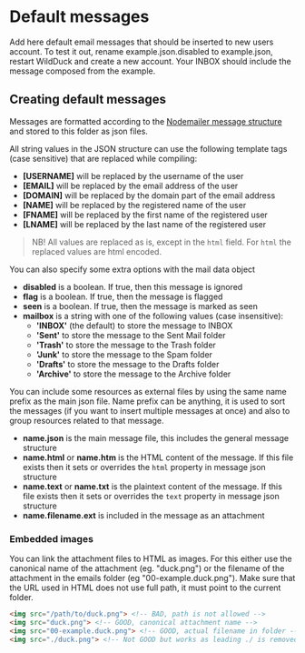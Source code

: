# Default messages

Add here default email messages that should be inserted to new users account. To test it out, rename example.json.disabled to example.json, restart WildDuck and create a new account. Your INBOX should include the message composed from the example.

## Creating default messages

Messages are formatted according to the [Nodemailer message structure](https://nodemailer.com/message/) and stored to this folder as json files.

All string values in the JSON structure can use the following template tags (case sensitive) that are replaced while compiling:

*   **[USERNAME]** will be replaced by the username of the user
*   **[EMAIL]** will be replaced by the email address of the user
*   **[DOMAIN]** will be replaced by the domain part of the email address
*   **[NAME]** will be replaced by the registered name of the user
*   **[FNAME]** will be replaced by the first name of the registered user
*   **[LNAME]** will be replaced by the last name of the registered user

> NB! All values are replaced as is, except in the `html` field. For `html` the replaced values are html encoded.

You can also specify some extra options with the mail data object

*   **disabled** is a boolean. If true, then this message is ignored
*   **flag** is a boolean. If true, then the message is flagged
*   **seen** is a boolean. If true, then the message is marked as seen
*   **mailbox** is a string with one of the following values (case insensitive):
    *   **'INBOX'** (the default) to store the message to INBOX
    *   **'Sent'** to store the message to the Sent Mail folder
    *   **'Trash'** to store the message to the Trash folder
    *   **'Junk'** to store the message to the Spam folder
    *   **'Drafts'** to store the message to the Drafts folder
    *   **'Archive'** to store the message to the Archive folder

You can include some resources as external files by using the same name prefix as the main json file. Name prefix can be anything, it is used to sort the messages (if you want to insert multiple messages at once) and also to group resources related to that message.

*   **name.json** is the main message file, this includes the general message structure
*   **name.html** or **name.htm** is the HTML content of the message. If this file exists then it sets or overrides the `html` property in message json structure
*   **name.text** or **name.txt** is the plaintext content of the message. If this file exists then it sets or overrides the `text` property in message json structure
*   **name.filename.ext** is included in the message as an attachment

### Embedded images

You can link the attachment files to HTML as images. For this either use the canonical name of the attachment (eg. "duck.png") or the filename of the attachment in the emails folder (eg "00-example.duck.png"). Make sure that the URL used in HTML does not use full path, it must point to the current folder.

```html
<img src="/path/to/duck.png"> <!-- BAD, path is not allowed -->
<img src="duck.png"> <!-- GOOD, canonical attachment name -->
<img src="00-example.duck.png"> <!-- GOOD, actual filename in folder -->
<img src="./duck.png"> <!-- Not GOOD but works as leading ./ is removed from the filename -->
```
